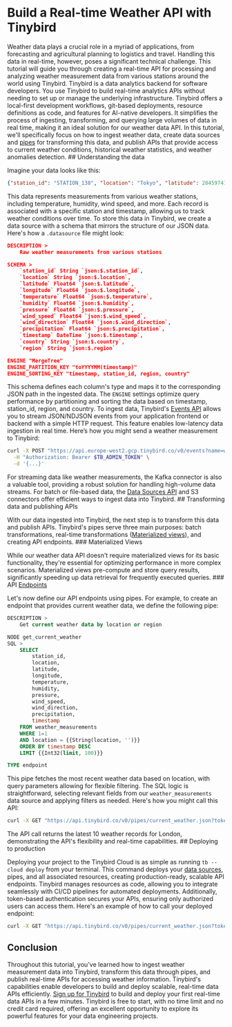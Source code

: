 # Build a Real-time Weather API with Tinybird

Weather data plays a crucial role in a myriad of applications, from forecasting and agricultural planning to logistics and travel. Handling this data in real-time, however, poses a significant technical challenge. This tutorial will guide you through creating a real-time API for processing and analyzing weather measurement data from various stations around the world using Tinybird. Tinybird is a data analytics backend for software developers. You use Tinybird to build real-time analytics APIs without needing to set up or manage the underlying infrastructure. Tinybird offers a local-first development workflows, git-based deployments, resource definitions as code, and features for AI-native developers. It simplifies the process of ingesting, transforming, and querying large volumes of data in real time, making it an ideal solution for our weather data API. In this tutorial, we'll specifically focus on how to ingest weather data, create data sources and [pipes](https://www.tinybird.co/docs/forward/work-with-data/pipes) for transforming this data, and publish APIs that provide access to current weather conditions, historical weather statistics, and weather anomalies detection. ## Understanding the data

Imagine your data looks like this:

```json
{"station_id": "STATION_138", "location": "Tokyo", "latitude": 2845974126, "longitude": 2845974216, "temperature": 2845974156, "humidity": 77, "pressure": 1018, "wind_speed": 38, "wind_direction": 258, "precipitation": 38, "timestamp": "2025-05-12 05:11:54", "country": "China", "region": "Northeast"}
```

This data represents measurements from various weather stations, including temperature, humidity, wind speed, and more. Each record is associated with a specific station and timestamp, allowing us to track weather conditions over time. To store this data in Tinybird, we create a data source with a schema that mirrors the structure of our JSON data. Here's how a `.datasource` file might look:

```json
DESCRIPTION >
    Raw weather measurements from various stations

SCHEMA >
    `station_id` String `json:$.station_id`,
    `location` String `json:$.location`,
    `latitude` Float64 `json:$.latitude`,
    `longitude` Float64 `json:$.longitude`,
    `temperature` Float64 `json:$.temperature`,
    `humidity` Float64 `json:$.humidity`,
    `pressure` Float64 `json:$.pressure`,
    `wind_speed` Float64 `json:$.wind_speed`,
    `wind_direction` Float64 `json:$.wind_direction`,
    `precipitation` Float64 `json:$.precipitation`,
    `timestamp` DateTime `json:$.timestamp`,
    `country` String `json:$.country`,
    `region` String `json:$.region`

ENGINE "MergeTree"
ENGINE_PARTITION_KEY "toYYYYMM(timestamp)"
ENGINE_SORTING_KEY "timestamp, station_id, region, country"
```

This schema defines each column's type and maps it to the corresponding JSON path in the ingested data. The `ENGINE` settings optimize query performance by partitioning and sorting the data based on timestamp, station_id, region, and country. To ingest data, Tinybird's [Events API](https://www.tinybird.co/docs/forward/get-data-in/events-api) allows you to stream JSON/NDJSON events from your application frontend or backend with a simple HTTP request. This feature enables low-latency data ingestion in real time. Here’s how you might send a weather measurement to Tinybird:

```bash
curl -X POST "https://api.europe-west2.gcp.tinybird.co/v0/events?name=weather_measurements" \
  -H "Authorization: Bearer $TB_ADMIN_TOKEN" \
  -d '{...}'
```

For streaming data like weather measurements, the Kafka connector is also a valuable tool, providing a robust solution for handling high-volume data streams. For batch or file-based data, the [Data Sources API](https://www.tinybird.co/docs/api-reference/datasource-api) and S3 connectors offer efficient ways to ingest data into Tinybird. ## Transforming data and publishing APIs

With our data ingested into Tinybird, the next step is to transform this data and publish APIs. Tinybird's pipes serve three main purposes: batch transformations, real-time transformations ([Materialized views](https://www.tinybird.co/docs/forward/work-with-data/optimize/materialized-views)), and creating API endpoints. ### Materialized Views

While our weather data API doesn't require materialized views for its basic functionality, they're essential for optimizing performance in more complex scenarios. Materialized views pre-compute and store query results, significantly speeding up data retrieval for frequently executed queries. ### API [Endpoints](https://www.tinybird.co/docs/forward/work-with-data/publish-data/endpoints)

Let's now define our API endpoints using pipes. For example, to create an endpoint that provides current weather data, we define the following pipe:

```sql
DESCRIPTION >
    Get current weather data by location or region

NODE get_current_weather
SQL >
    SELECT
        station_id,
        location,
        latitude,
        longitude,
        temperature,
        humidity,
        pressure,
        wind_speed,
        wind_direction,
        precipitation,
        timestamp
    FROM weather_measurements
    WHERE 1=1
    AND location = {{String(location, '')}}
    ORDER BY timestamp DESC
    LIMIT {{Int32(limit, 100)}}

TYPE endpoint
```

This pipe fetches the most recent weather data based on location, with query parameters allowing for flexible filtering. The SQL logic is straightforward, selecting relevant fields from our `weather_measurements` data source and applying filters as needed. Here's how you might call this API:

```bash
curl -X GET "https://api.tinybird.co/v0/pipes/current_weather.json?token=$TB_ADMIN_TOKEN&location=London&limit=10"
```

The API call returns the latest 10 weather records for London, demonstrating the API's flexibility and real-time capabilities. ## Deploying to production

Deploying your project to the Tinybird Cloud is as simple as running `tb --cloud deploy` from your terminal. This command deploys your [data sources](https://www.tinybird.co/docs/forward/get-data-in/data-sources), pipes, and all associated resources, creating production-ready, scalable API endpoints. Tinybird manages resources as code, allowing you to integrate seamlessly with CI/CD pipelines for automated deployments. Additionally, token-based authentication secures your APIs, ensuring only authorized users can access them. Here's an example of how to call your deployed endpoint:

```bash
curl -X GET "https://api.tinybird.co/v0/pipes/current_weather.json?token=$PRODUCTION_TOKEN&location=New York"
```


## Conclusion

Throughout this tutorial, you've learned how to ingest weather measurement data into Tinybird, transform this data through pipes, and publish real-time APIs for accessing weather information. Tinybird's capabilities enable developers to build and deploy scalable, real-time data APIs efficiently. [Sign up for Tinybird](https://cloud.tinybird.co/signup) to build and deploy your first real-time data APIs in a few minutes. Tinybird is free to start, with no time limit and no credit card required, offering an excellent opportunity to explore its powerful features for your data engineering projects.